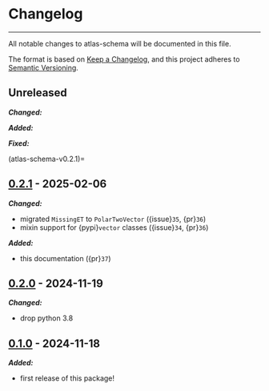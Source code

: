 # Changelog

---

All notable changes to atlas-schema will be documented in this file.

The format is based on [Keep a Changelog](https://keepachangelog.com/en/1.0.0/),
and this project adheres to
[Semantic Versioning](https://semver.org/spec/v2.0.0.html).

## Unreleased

**_Changed:_**

**_Added:_**

**_Fixed:_**

(atlas-schema-v0.2.1)=

## [0.2.1](https://github.com/scipp-atlas/atlas-schema/releases/tag/v0.2.1) - 2025-02-06

**_Changed:_**

- migrated `MissingET` to `PolarTwoVector` ({issue}`35`, {pr}`36`)
- mixin support for {pypi}`vector` classes ({issue}`34`, {pr}`36`)

**_Added:_**

- this documentation ({pr}`37`)

## [0.2.0](https://github.com/scipp-atlas/atlas-schema/releases/tag/v0.2.0) - 2024-11-19

**_Changed:_**

- drop python 3.8

## [0.1.0](https://github.com/scipp-atlas/atlas-schema/releases/tag/v0.1.0) - 2024-11-18

**_Added:_**

- first release of this package!
